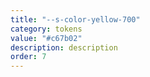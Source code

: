 ```yaml
---
title: "--s-color-yellow-700"
category: tokens
value: "#c67b02"
description: description
order: 7
---
```

